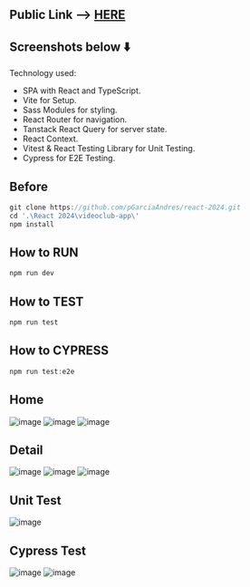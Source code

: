 ## Public Link --> [HERE](https://celadon-clafoutis-d51e6d.netlify.app/)
## Screenshots below ⬇️

Technology used:
- SPA with React and TypeScript.
- Vite for Setup.
- Sass Modules for styling.
- React Router for navigation.
- Tanstack React Query for server state.
- React Context.
- Vitest & React Testing Library for Unit Testing.
- Cypress for E2E Testing.

## Before
```js
git clone https://github.com/pGarciaAndres/react-2024.git
cd '.\React 2024\videoclub-app\'
npm install
```
## How to RUN 
```js
npm run dev
```
## How to TEST 
```js
npm run test
```
## How to CYPRESS 
```js
npm run test:e2e
```

## Home
![image](public/screenshots/home-large.jpg)
![image](public/screenshots/home-medium.jpg)
![image](public/screenshots/home-small.jpg)
## Detail
![image](public/screenshots/detail-large.jpg)
![image](public/screenshots/detail-medium.jpg)
![image](public/screenshots/detail-small.jpg)
## Unit Test
![image](public/screenshots/unit-test.jpg)
## Cypress Test
![image](public/screenshots/cypress-1.jpg)
![image](public/screenshots/cypress-2.jpg)
